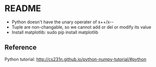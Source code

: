 README
====

+ Python doesn't have the unary operater of x++/x--
+ Tuple are non-changable, so we cannot add or del or modify its value
+ Install matplotlib: sudo pip install matplotlib




## Reference

Python tutorial: http://cs231n.github.io/python-numpy-tutorial/#python
